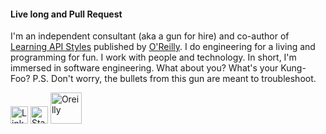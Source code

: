 #### Live long and Pull Request

I'm an independent consultant (aka a gun for hire) and co-author of [Learning API Styles](https://www.amazon.com/Learning-API-Styles-Understanding-Trade-Offs/dp/1098153995) published by [O'Reilly](https://learning.oreilly.com/library/view/learning-api-styles/9781098153984/). I do engineering for a living and programming for fun. I work with people and technology. In short, I'm immersed in software engineering. What about you? What's your Kung-Foo? P.S. Don't worry, the bullets from this gun are meant to troubleshoot.

[<img src="https://cdn.jsdelivr.net/npm/simple-icons/icons/linkedin.svg" alt="LinkedIn" width="28" height="28">](https://www.linkedin.com/in/ldynia/)
[<img src="https://cdn.jsdelivr.net/npm/simple-icons/icons/stackoverflow.svg" alt="Stack Overflow" width="28" height="28">](https://stackoverflow.com/users/2095676/lukasz-dynowski?tab=profile)
[<img src="https://cdn.jsdelivr.net/npm/simple-icons/icons/oreilly.svg" alt="Oreilly" height="50">](https://learning.oreilly.com/search/?q=author%3A%22Lukasz%20Dynowski%22&order_by=relevance&rows=100&language=en)
